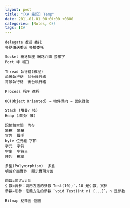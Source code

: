 ```yaml
---
layout: post
title: "[C# 筆記] Temp"
date: 2011-01-01 08:00:00 +0800
categories: [Notes, C#]
tags: [C#]
---
```


```
delegate 委派 委托
多點傳送委派 多播委托
```

```text
Socket 網路插座 網路介面 套接字 
Port 埠 端口
```

```text
Thread 執行緒(線程)
前景執行緒  前台執行緒
背景執行緒  後台執行緒

Process 程序 進程
```


```text
OO(Object Oriented) = 物件導向 = 面象對象 
```

```text
Stack (堆疊/ 棧)
Heap (堆積/ 堆)
```

```text
記憶體空間  內存  
變數  變量   
宣告  聲明   
byte 位元組 字節  
字元  字符 
字串  字符串
陣列  數組
```
```text
多型(Polymorphism)  多態
明確介面實作  顯示實現介面
```

```text
函數=函式=方法
引數=實參：調用方法的參數`Test(10);`，10 是引數、實參
參數=形參：定義方法的參數 `void Test(int n) {...}`，n 是參數
```

```
Bitmap 點陣圖 位圖
```